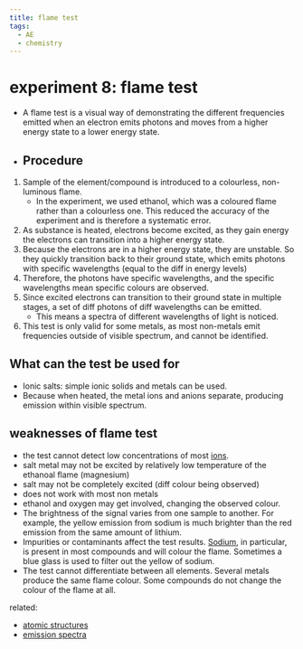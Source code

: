 ```yaml
---
title: flame test
tags:
  - AE
  - chemistry
---
```

# experiment 8: flame test

- A flame test is a visual way of demonstrating the different frequencies emitted when an electron emits photons and moves from a higher energy state to a lower energy state.
- ## Procedure

1. Sample of the element/compound is introduced to a colourless, non-luminous flame.
   - In the experiment, we used ethanol, which was a coloured flame rather than a colourless one. This reduced the accuracy of the experiment and is therefore a systematic error.
2. As substance is heated, electrons become excited, as they gain energy the electrons can transition into a higher energy state.
3. Because the electrons are in a higher energy state, they are unstable. So they quickly transition back to their ground state, which emits photons with specific wavelengths (equal to the diff in energy levels)
4. Therefore, the photons have specific wavelengths, and the specific wavelengths mean specific colours are observed.
5. Since excited electrons can transition to their ground state in multiple stages, a set of diff photons of diff wavelengths can be emitted.
   - This means a spectra of different wavelengths of light is noticed.
6. This test is only valid for some metals, as most non-metals emit frequencies outside of visible spectrum, and cannot be identified.

## What can the test be used for

- Ionic salts: simple ionic solids and metals can be used.
- Because when heated, the metal ions and anions separate, producing emission within visible spectrum.

## weaknesses of flame test

- the test cannot detect low concentrations of most [ions](notes/AE/chemistry/DEFINITIONS.md).
- salt metal may not be excited by relatively low temperature of the ethanoal flame (magnesium)
- salt may not be completely excited (diff colour being observed)
- does not work with most non metals
- ethanol and oxygen may get involved, changing the observed colour.
- The brightness of the signal varies from one sample to another. For example, the yellow emission from sodium is much brighter than the red emission from the same amount of lithium.
- Impurities or contaminants affect the test results. [Sodium](https://www.thoughtco.com/sodium-element-facts-606471), in particular, is present in most compounds and will colour the flame. Sometimes a blue glass is used to filter out the yellow of sodium.
- The test cannot differentiate between all elements. Several metals produce the same flame colour. Some compounds do not change the colour of the flame at all.

related:

- [atomic structures](notes/AE/chemistry/ATOMIC-STRUCTURES.md)
- [emission spectra](notes/AE/chemistry/EMISSION-SPECTRA.md)
